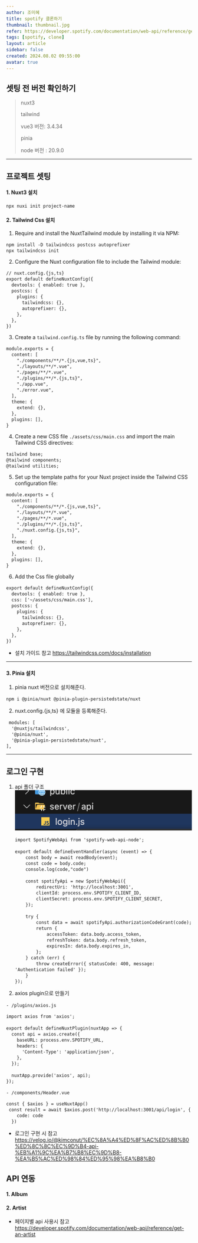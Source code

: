 ```yaml
---
author: 조미혜
title: spotify 클론하기
thumbnail: thumbnail.jpg
refer: https://developer.spotify.com/documentation/web-api/reference/get-an-artist
tags: [spotify, clone]
layout: article
sidebar: false
created: 2024.08.02 09:55:00
avatar: true
---
```


## 셋팅 전 버전 확인하기

> nuxt3
>
> tailwind
>
> vue3 버전: 3.4.34
>
> pinia
>
> node 버전 : 20.9.0

---

## 프로젝트 셋팅

#### 1. Nuxt3 설치

```
npx nuxi init project-name
```

#### 2. Tailwind Css 설치

1. Require and install the NuxtTailwind module by installing it via NPM:

```
npm install -D tailwindcss postcss autoprefixer
npx tailwindcss init
```

2. Configure the Nuxt configuration file to include the Tailwind module:

```
// nuxt.config.{js,ts}
export default defineNuxtConfig({
  devtools: { enabled: true },
  postcss: {
    plugins: {
      tailwindcss: {},
      autoprefixer: {},
    },
  },
})
```

3. Create a `tailwind.config.ts` file by running the following command:

```
module.exports = {
  content: [
    "./components/**/*.{js,vue,ts}",
    "./layouts/**/*.vue",
    "./pages/**/*.vue",
    "./plugins/**/*.{js,ts}",
    "./app.vue",
    "./error.vue",
  ],
  theme: {
    extend: {},
  },
  plugins: [],
}
```

4. Create a new CSS file `./assets/css/main.css` and import the main Tailwind CSS directives:

```
tailwind base;
@tailwind components;
@tailwind utilities;
```

5. Set up the template paths for your Nuxt project inside the Tailwind CSS configuration file:

```
module.exports = {
  content: [
    "./components/**/*.{js,vue,ts}",
    "./layouts/**/*.vue",
    "./pages/**/*.vue",
    "./plugins/**/*.{js,ts}",
    "./nuxt.config.{js,ts}",
  ],
  theme: {
    extend: {},
  },
  plugins: [],
}
```

6. Add the Css file globally

```
export default defineNuxtConfig({
  devtools: { enabled: true },
  css: ['~/assets/css/main.css'],
  postcss: {
    plugins: {
      tailwindcss: {},
      autoprefixer: {},
    },
  },
})
```

- 설치 가이드 참고
  https://tailwindcss.com/docs/installation

---

#### 3. Pinia 설치

1. pinia nuxt 버전으로 설치해준다.

```
npm i @pinia/nuxt @pinia-plugin-persistedstate/nuxt
```

2. nuxt.config.{js,ts} 에 모듈을 등록해준다.

```
 modules: [
  '@nuxtjs/tailwindcss',
  '@pinia/nuxt',
  '@pinia-plugin-persistedstate/nuxt',
],
```

---

## 로그인 구현

1. api 폴더 구조
   ![](01.png)

   ```js{4}
   import SpotifyWebApi from 'spotify-web-api-node';

   export default defineEventHandler(async (event) => {
       const body = await readBody(event);
       const code = body.code;
       console.log(code,"code")

       const spotifyApi = new SpotifyWebApi({
           redirectUri: 'http://localhost:3001',
           clientId: process.env.SPOTIFY_CLIENT_ID,
           clientSecret: process.env.SPOTIFY_CLIENT_SECRET,
       });

       try {
           const data = await spotifyApi.authorizationCodeGrant(code);
           return {
               accessToken: data.body.access_token,
               refreshToken: data.body.refresh_token,
               expiresIn: data.body.expires_in,
           };
       } catch (err) {
           throw createError({ statusCode: 400, message: 'Authentication failed' });
       }
   });
   ```

2. axios plugin으로 만들기

`- /plugins/axios.js`

```js{4}
import axios from 'axios';

export default defineNuxtPlugin(nuxtApp => {
  const api = axios.create({
    baseURL: process.env.SPOTIFY_URL,
    headers: {
      'Content-Type': 'application/json',
    },
  });

  nuxtApp.provide('axios', api);
});
```

`- /components/Header.vue`

```js{4}
const { $axios } = useNuxtApp()
 const result = await $axios.post('http://localhost:3001/api/login', {
    code: code
  })
```

- 로그인 구현 시 참고
  https://velog.io/@kimconut/%EC%8A%A4%ED%8F%AC%ED%8B%B0%ED%8C%8C%EC%9D%B4-api-%EB%A1%9C%EA%B7%B8%EC%9D%B8-%EA%B5%AC%ED%98%84%ED%95%98%EA%B8%B0

## API 연동

#### 1. Album

#### 2. Artist

- 페이지별 api 사용시 참고
  https://developer.spotify.com/documentation/web-api/reference/get-an-artist
